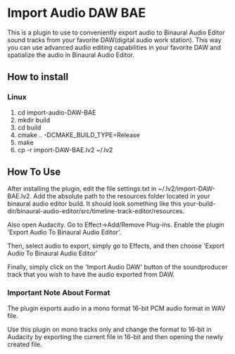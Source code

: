 # Import Audio DAW BAE

This is a plugin to use to conveniently export audio to Binaural Audio Editor sound tracks from your favorite DAW(digital audio work station). This way you can use advanced audio editing capabilities in your favorite DAW and spatialize the audio in Binaural Audio Editor. 

## How to install

### Linux

1. cd import-audio-DAW-BAE
2. mkdir build
3. cd build
4. cmake .. -DCMAKE_BUILD_TYPE=Release
5. make
6. cp -r import-DAW-BAE.lv2 ~/.lv2 


## How To Use

After installing the plugin, edit the file settings.txt in ~/.lv2/import-DAW-BAE.lv2.
Add the absolute path to the resources folder located in your binaural audio editor build.
It should look something like this your-build-dir/binaural-audio-editor/src/timeline-track-editor/resources.

Also open Audacity. Go to Effect->Add/Remove Plug-ins.
Enable the plugin 'Export Audio To Binaural Audio Editor'.

Then, select audio to export, simply go to Effects, and then choose 'Export Audio To Binaural Audio Editor'

Finally, simply click on the 'Import Audio DAW' button of the soundproducer track that you wish to have the audio exported from DAW.

### Important Note About Format

The plugin exports audio in a mono format 16-bit PCM audio format in WAV file.

Use this plugin on mono tracks only and change the format to 16-bit in Audacity 
by exporting the current file in 16-bit and then opening the newly created file.
